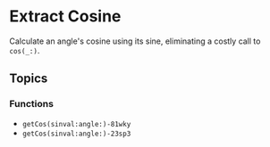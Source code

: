 # Extract Cosine

Calculate an angle's cosine using its sine, eliminating a costly call to `cos(_:)`.

## Topics

### Functions

- ``getCos(sinval:angle:)-81wky``
- ``getCos(sinval:angle:)-23sp3``
